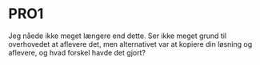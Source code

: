 # PRO1

Jeg nåede ikke meget længere end dette. Ser ikke meget grund til overhovedet at aflevere det, men alternativet var at kopiere din løsning og aflevere, og hvad forskel havde det gjort?
